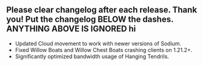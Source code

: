 Please clear changelog after each release.
Thank you!
Put the changelog BELOW the dashes. ANYTHING ABOVE IS IGNORED
hi
-----------------
- Updated Cloud movement to work with newer versions of Sodium.
- Fixed Willow Boats and Willow Chest Boats crashing clients on 1.21.2+.
- Significantly optimized bandwidth usage of Hanging Tendrils.
